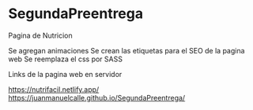 # SegundaPreentrega

Pagina de Nutricion

Se agregan animaciones
Se crean las etiquetas para el SEO de la pagina web 
Se reemplaza el css por SASS

Links de la pagina web en servidor 

  https://nutrifacil.netlify.app/
  https://juanmanuelcalle.github.io/SegundaPreentrega/
